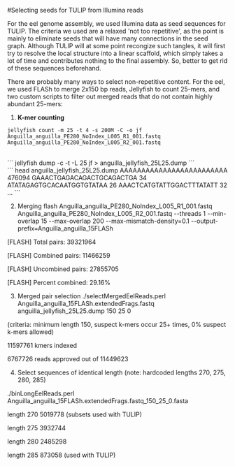 #Selecting seeds for TULIP from Illumina reads

For the eel genome assembly, we used Illumina data as seed sequences for TULIP. The criteria we used are a relaxed 'not too repetitive', as the point is mainly to eliminate seeds that will have many connections in the seed graph. Although TULIP will at some point recongize such tangles, it will first try to resolve the local structure into a linear scaffold, which simply takes a lot of time and contributes nothing to the final assembly. So, better to get rid of these sequences beforehand.<br>

There are probably many ways to select non-repetitive content. For the eel, we used FLASh to merge 2x150 bp reads, Jellyfish to count 25-mers, and two custom scripts to filter out merged reads that do not contain highly abundant 25-mers:<br>

1. **K-mer counting** <br>
  ```
  jellyfish count -m 25 -t 4 -s 200M -C -o jf  Anguilla_anguilla_PE280_NoIndex_L005_R1_001.fastq Anguilla_anguilla_PE280_NoIndex_L005_R2_001.fastq 
  ```
<br>
  ```
  jellyfish dump -c -t -L 25 jf > anguilla_jellyfish_25L25.dump
  ```
  <br>
  ```
  head anguilla_jellyfish_25L25.dump 
  AAAAAAAAAAAAAAAAAAAAAAAAA	476094
  GAAACTGAGACAGACTGCAGACTGA	34
  ATATAGAGTGCACAATGGTGTATAA	26
  AAACTCATGTATTGGACTTTATATT	32
  ...
  ```

2. Merging
flash Anguilla_anguilla_PE280_NoIndex_L005_R1_001.fastq  Anguilla_anguilla_PE280_NoIndex_L005_R2_001.fastq --threads 1 --min-overlap 15 --max-overlap 200 --max-mismatch-density=0.1 --output-prefix=Anguilla_anguilla_15FLASh

[FLASH]     Total pairs:      39321964

[FLASH]     Combined pairs:   11466259

[FLASH]     Uncombined pairs: 27855705

[FLASH]     Percent combined: 29.16%

3. Merged pair selection
./selectMergedEelReads.perl Anguilla_anguilla_15FLASh.extendedFrags.fastq anguilla_jellyfish_25L25.dump 150 25 0

(criteria: minimum length 150, suspect k-mers occur 25+ times, 0% suspect k-mers allowed)

11597761 kmers indexed

6767726 reads approved out of 11449623

4. Select sequences of identical length (note: hardcoded lengths 270, 275, 280, 285)

./binLongEelReads.perl Anguilla_anguilla_15FLASh.extendedFrags.fastq_150_25_0.fasta 

length 270 5019778 (subsets used with TULIP)

length 275 3932744

length 280 2485298

length 285 873058 (used with TULIP)
